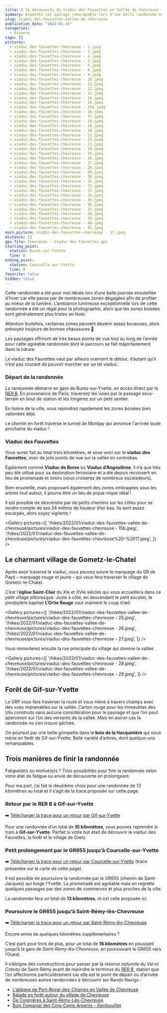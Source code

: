 ```yaml
---
title: A la découverte du Viaduc des Fauvettes en Vallée de Chevreuse
summary: Arpentez cet ouvrage remarquable lors d'une belle randonnée en Vallée de Chevreuse alternant forêt, champs, vues imprenables et un village plein de charme.
slug: viaduc-des-fauvettes-vallee-de-chevreuse
publication_date: "2022-01-15"
categories:
  - Essonne
tags: []
pictures:
  - viaduc-des-fauvettes-chevreuse - 1.jpeg
  - viaduc-des-fauvettes-chevreuse - 2.jpeg
  - viaduc-des-fauvettes-chevreuse - 4.jpeg
  - viaduc-des-fauvettes-chevreuse - 5.jpeg
  - viaduc-des-fauvettes-chevreuse - 6.jpeg
  - viaduc-des-fauvettes-chevreuse - 8.jpeg
  - viaduc-des-fauvettes-chevreuse - 9.jpeg
  - viaduc-des-fauvettes-chevreuse - 10.jpeg
  - viaduc-des-fauvettes-chevreuse - 11.jpeg
  - viaduc-des-fauvettes-chevreuse - 12.jpeg
  - viaduc-des-fauvettes-chevreuse - 13.jpeg
  - viaduc-des-fauvettes-chevreuse - 14.jpeg
  - viaduc-des-fauvettes-chevreuse - 15.jpeg
  - viaduc-des-fauvettes-chevreuse - 15b.jpeg
  - viaduc-des-fauvettes-chevreuse - 16.jpeg
  - viaduc-des-fauvettes-chevreuse - 17.jpeg
  - viaduc-des-fauvettes-chevreuse - 18.jpeg
  - viaduc-des-fauvettes-chevreuse - 19.jpeg
  - viaduc-des-fauvettes-chevreuse - 20.jpeg
  - viaduc-des-fauvettes-chevreuse - 21.jpeg
  - viaduc-des-fauvettes-chevreuse - 22.jpeg
  - viaduc-des-fauvettes-chevreuse - 23.jpeg
  - viaduc-des-fauvettes-chevreuse - 24.jpeg
  - viaduc-des-fauvettes-chevreuse - 25.jpeg
  - viaduc-des-fauvettes-chevreuse - 26.jpeg
  - viaduc-des-fauvettes-chevreuse - 27.jpeg
  - viaduc-des-fauvettes-chevreuse - 28.jpeg
  - viaduc-des-fauvettes-chevreuse - 29.jpeg
  - viaduc-des-fauvettes-chevreuse - 30.jpeg
  - viaduc-des-fauvettes-chevreuse - 31.jpeg
  - viaduc-des-fauvettes-chevreuse - 32.jpeg
  - viaduc-des-fauvettes-chevreuse - 33.jpeg
  - viaduc-des-fauvettes-chevreuse - 34.jpeg
  - viaduc-des-fauvettes-chevreuse - 35.jpeg
  - viaduc-des-fauvettes-chevreuse - 36.jpeg
  - viaduc-des-fauvettes-chevreuse - 37.jpeg
  - viaduc-des-fauvettes-chevreuse - 38.jpeg
  - viaduc-des-fauvettes-chevreuse - 39.jpeg
  - viaduc-des-fauvettes-chevreuse - 40.jpeg
  - viaduc-des-fauvettes-chevreuse - 41.jpeg
main_picture: viaduc-des-fauvettes-chevreuse - 17.jpeg
distance: 13
gpx_file: Chevreuse - Viaduc des Fauvettes.gpx
starting_point:
  station: Bures-sur-Yvette
  line: B
ending_point:
  station: Courcelle-sur-Yvette
  line: B
favorite: false
hidden: false
---
```


Cette randonnée a été pour moi idéale lors d’une belle journée ensoleillée d’hiver car elle passe par de nombreuses zones dégagées afin de profiter au mieux de la lumière. L’ambiance lumineuse exceptionnelle lors de cette randonnée a été un régal pour la photographie, alors que les zones boisées sont généralement plus tristes en hiver.

Attention toutefois, certaines zones peuvent devenir assez boueuses, alors prévoyez toujours de bonnes chaussures 🥾

Les paysages offriront de très beaux points de vue tout au long de l’année pour cette agréable randonnée dont le parcours se fait majoritairement dans la nature.

Le viaduc des Fauvettes vaut par ailleurs vraiment le détour, d’autant qu’il n’est pas courant de pouvoir marcher sur un tel viaduc.

### Départ de la randonnée

La randonnée démarre en gare de Bures-sur-Yvette, en accès direct par le [RER B](/randonnees-par-ligne/randonnees-rer-b). En provenance de Paris, traversez les voies par le passage sous-terrain en bout de station et les longerez sur un petit sentier.

En lisière de la ville, vous rejoindrez rapidement les zones boisées bien vallonées déjà.

Le chemin en forêt traverse le tunnel de Montjay qui annonce l'arrivée toute prochaine du viaduc !

### Viaduc des Fauvettes

Vous aurez fait au total trois kilomètres, et vous voici sur le **viaduc des Fauvettes**, avec de jolis points de vue sur la vallée en contrebas.

Également nommé **Viaduc de Bures** ou **Viaduc d’Angoulême**, il n’a que très peu été utilisé pour sa destination ferroviaire et a été depuis reconverti en lieu de promenade et loisirs (vous croiserez de nombreux escaladeurs).

Bien ensoleillé, mais proposant également des zones ombragées sous les arbres tout autour, il pourra être un lieu de pique-nique idéal !

Il est possible de descendre par de petits chemins sur les côtés pour se rendre compte de ses 34 mètres de hauteur d’en bas. Ils sont assez escarpés, alors soyez vigilents !

<Gallery pictures={[
'/hikes/2022/01/viaduc-des-fauvettes-vallee-de-chevreuse/pictures/viaduc-des-fauvettes-chevreuse - 15b.jpeg',
'/hikes/2022/01/viaduc-des-fauvettes-vallee-de-chevreuse/pictures/viaduc-des-fauvettes-chevreuse%20-%2017.jpeg',
]} />

## Le charmant village de Gometz-le-Chatel

Après avoir traversé le viaduc, vous pouvez suivre le marquage du GR de Pays – marquage rouge et jaune – qui vous fera traverser le village de Gometz-le-Chatel.

C’est l’**église Saint-Clair** du XIe et XVIe siècles qui vous accueillera dans ce petit village pittoresque. Juste à côté, en descendant le petit escalier, le presbytère baptisé **L’Ortie Rouge** vaut vraiment le coup d’œil.

<Gallery pictures={[
'/hikes/2022/01/viaduc-des-fauvettes-vallee-de-chevreuse/pictures/viaduc-des-fauvettes-chevreuse - 25.jpeg',
'/hikes/2022/01/viaduc-des-fauvettes-vallee-de-chevreuse/pictures/viaduc-des-fauvettes-chevreuse - 26.jpeg',
'/hikes/2022/01/viaduc-des-fauvettes-vallee-de-chevreuse/pictures/viaduc-des-fauvettes-chevreuse - 27.jpeg',
]} />

Vous remonterez ensuite la rue principale du village qui domine la vallée.

<Gallery pictures={[
'/hikes/2022/01/viaduc-des-fauvettes-vallee-de-chevreuse/pictures/viaduc-des-fauvettes-chevreuse - 28.jpeg',
'/hikes/2022/01/viaduc-des-fauvettes-vallee-de-chevreuse/pictures/viaduc-des-fauvettes-chevreuse - 29.jpeg',
]} />

## Forêt de Gif-sur-Yvette

Le GRP vous fera traverser la route et vous mène à travers champs avec des vues imprenables sur la vallée. Carton rouge pour les immeubles des Ulis construits sans aucune considération pour le paysage et que l’on peut apercevoir sur l’un des versants de la vallée. Mais en aucun cas la randonnée ne s’en trouve gâchée.

On poursuit par une belle grimpette dans le **bois de la Hacquinière** qui nous mène en forêt de Gif-sur-Yvette. Belle variété d’arbres, dont quelque-uns remarquables.

## Trois manières de finir la randonnée

Fatigué(e)s ou motivé(e)s ? Trois possibilités pour finir la randonnée selon votre état de fatigue ou envie de découverte en prolongeant.

Pour ma part, j’ai fait le deuxième choix pour une randonnée de 13 kilomètres au total et il s’agit de la trace proposée sur cette page.

### Retour par le RER B à Gif-sur-Yvette

➡️ [Télécharger la trace pour un retour par Gif-sur-Yvette](</hikes/2022/01/viaduc-des-fauvettes-vallee-de-chevreuse/gpx/Chevreuse - Viaduc des Fauvettes - Gif-sur-Yvette.gpx>)

Pour une randonnée d’un total de **10 kilomètres**, vous pouvez reprendre le train à **Gif-sur-Yvette**. Parfait si votre but était de découvrir le viaduc des Fauvettes, la forêt et le village de Gretz.

### Petit prolongement par le GR655 jusqu’à Courcelle-sur-Yvette

➡️ [Télécharger la trace pour un retour par Courcelle-sur-Yvette](</hikes/2022/01/viaduc-des-fauvettes-vallee-de-chevreuse/gpx/Chevreuse - Viaduc des Fauvettes.gpx>) (trace présentée sur la carte de cette page).

Il est possible de poursuivre la randonnée par le GR655 (chemin de Saint-Jacques) qui longe l’Yvette. La promenade est agréable mais on regrette quelques passages par des zones de commerces et plus proches de la ville.

La randonnée fera un total de **13 kilomètres**, et est celle proposée ici.

### Poursuivre le GR655 jusqu’à Saint-Rémy-lès-Chevreuse

➡️ [Télécharger la trace pour un retour par Saint-Rémy-lès-Chevreuse](</hikes/2022/01/viaduc-des-fauvettes-vallee-de-chevreuse/gpx/Chevreuse - Viaduc des Fauvettes - Saint-Rémy.gpx>)

Encore envie de quelques kilomètres supplémentaires ?

C’est parti pour trois de plus, pour un total de **16 kilomètres** en poussant jusqu’à la gare de _Saint-Rémy-lès-Chevreuse_, en poursuivant le GR655 vers l’Ouest.

Il s’éloigne des constructions pour passer par la _réserve naturelle du Val et Coteau_ de Saint-Rémy avant de rejoindre le terminus du [RER B](/randonnees-par-ligne/randonnees-rer-b), station que l’on affectionne particulièrement car elle est le point de départ ou d’arrivée de nombreuses autres randonnées à découvrir sur Rando Navigo :

- [L’abbaye de Port-Royal-des-Champs en Vallée de Chevreuse](/2021/11/28/abbaye-de-port-royal-des-champs-en-vallee-de-chevreuse)
- [Balade en forêt autour du village de Chevreuse](/2016/07/28/vallee-de-chevreuse)
- [De Coignières à Saint-Rémy-Lès-Chevreuse](/2016/12/16/de-coignieres-a-saint-remy-chevreuse)
- [Bois Domanial des Cinq-Cents Arpents – Rambouillet](/2015/11/01/bois-domanial-cinq-cents-arpents-rambouillet)
